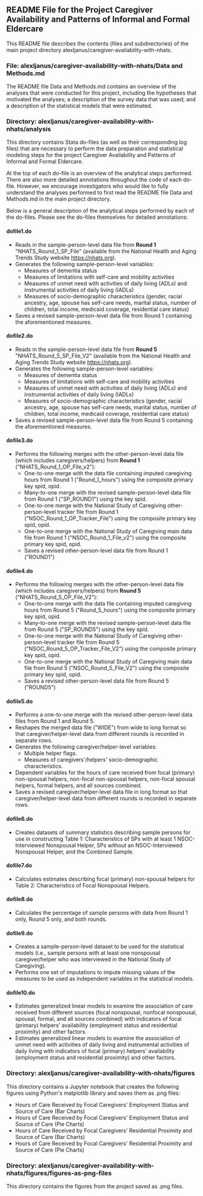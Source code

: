 ## README File for the Project Caregiver Availability and Patterns of Informal and Formal Eldercare

This README file describes the contents (files and subdirectories) of the main project directory alexljanus/caregiver-availability-with-nhats.

### File: alexljanus/caregiver-availability-with-nhats/Data and Methods.md

The README file Data and Methods.md contains an overview of the analyses that were conducted for this project, including the hypotheses that motivated the analyses; a description of the survey data that was used; and a description of the statistical models that were estimated.

### Directory: alexljanus/caregiver-availability-with-nhats/analysis

This directory contains Stata do-files (as well as their corresponding log files) that are necessary to perform the data preparation and statistical modeling steps for the project Caregiver Availability and Patterns of Informal and Formal Eldercare.

At the top of each do-file is an overview of the analytical steps performed. There are also more detailed annotations throughout the code of each do-file. However, we encourage investigators who would like to fully understand the analyses performed to first read the README file Data and Methods.md in the main project directory.

Below is a general description of the analytical steps performed by each of the do-files. Please see the do-files themselves for detailed annotations:
#### dofile1.do
- Reads in the sample-person-level data file from **Round 1** "NHATS_Round_1_SP_File" (available from the National Health and Aging Trends Study website https://nhats.org).
- Generates the following sample-person-level variables:
  - Measures of dementia status
  - Measures of limitations with self-care and mobility activities
  - Measures of unmet need with activities of daily living (ADLs) and instrumental activities of daily living (IADLs)
  - Measures of socio-demographic characteristics (gender, racial ancestry, age, spouse has self-care needs, marital status, number of children, total income, medicaid coverage, residential care status)
- Saves a revised sample-person-level data file from Round 1 containing the aforementioned measures.

#### dofile2.do
- Reads in the sample-person-level data file from **Round 5** "NHATS_Round_5_SP_File_V2" (available from the National Health and Aging Trends Study website https://nhats.org).
- Generates the following sample-person-level variables:
  - Measures of dementia status
  - Measures of limitations with self-care and mobility activities
  - Measures of unmet need with activities of daily living (ADLs) and instrumental activities of daily living (IADLs)
  - Measures of socio-demographic characteristics (gender, racial ancestry, age, spouse has self-care needs, marital status, number of children, total income, medicaid coverage, residential care status)
- Saves a revised sample-person-level data file from Round 5 containing the aforementioned measures.

#### dofile3.do
- Performs the following merges with the other-person-level data file (which includes caregivers/helpers) from **Round 1** ("NHATS_Round_1_OP_File_v2"):
  - One-to-one merge with the data file containing imputed caregiving hours from Round 1 ("Round_1_hours") using the composite primary key spid, opid.
  - Many-to-one merge with the revised sample-person-level data file from Round 1 ("SP_ROUND1") using the key spid.
  - One-to-one merge with the National Study of Caregiving other-person-level tracker file from Round 1 ("NSOC_Round_1_OP_Tracker_File") using the composite primary key spid, opid.
  - One-to-one merge with the National Study of Caregiving main data file from Round 1 ("NSOC_Round_1_File_v2") using the composite primary key spid, opid.
  - Saves a revised other-person-level data file from Round 1 ("ROUND1")

#### dofile4.do
- Performs the following merges with the other-person-level data file (which includes caregivers/helpers) from **Round 5** ("NHATS_Round_5_OP_File_V2"):
  - One-to-one merge with the data file containing imputed caregiving hours from Round 5 ("Round_5_hours") using the composite primary key spid, opid.
  - Many-to-one merge with the revised sample-person-level data file from Round 5 ("SP_ROUND5") using the key spid.
  - One-to-one merge with the National Study of Caregiving other-person-level tracker file from Round 5 ("NSOC_Round_5_OP_Tracker_File_V2") using the composite primary key spid, opid.
  - One-to-one merge with the National Study of Caregiving main data file from Round 5 ("NSOC_Round_5_File_V2") using the composite primary key spid, opid.
  - Saves a revised other-person-level data file from Round 5 ("ROUND5")

#### dofile5.do
- Performs a one-to-one merge with the revised other-person-level data files from Round 1 and Round 5.
- Reshapes the merged data file ("WIDE") from wide to long format so that caregiver/helper-level data from different rounds is recorded in separate rows. 
- Generates the following caregiver/helper-level variables:
  - Multiple helper flags.
  - Measures of caregivers'/helpers' socio-demographic characteristics.
- Dependent variables for the hours of care received from focal (primary) non-spousal helpers, non-focal non-spousal helpers, non-focal spousal helpers, formal helpers, and all sources combined. 
- Saves a revised caregiver/helper-level data file in long format so that caregiver/helper-level data from different rounds is recorded in separate rows.

#### dofile6.do
- Creates datasets of summary statistics describing sample persons for use in constructing Table 1: Characteristics of SPs with at least 1 NSOC-Interviewed Nonspousal Helper, SPs without an NSOC-Interviewed Nonspousal Helper, and the Combined Sample.

#### dofile7.do
- Calculates estimates describing focal (primary) non-spousal helpers for Table 2: Characteristics of Focal Nonspousal Helpers.

#### dofile8.do
- Calculates the percentage of sample persons with data from Round 1 only, Round 5 only, and both rounds.

#### dofile9.do
- Creates a sample-person-level dataset to be used for the statistical models (i.e., sample persons with at least one nonspousal caregiver/helper who was interviewed in the National Study of Caregiving).
- Performs one set of imputations to impute missing values of the measures to be used as independent variables in the statistical models.

#### dofile10.do
- Estimates generalized linear models to examine the association of care received from different sources (focal nonspousal, nonfocal nonspousal, spousal, formal, and all sources combined) with indicators of focal (primary) helpers' availability (employment status and residential proximity) and other factors.
- Estimates generalized linear models to examine the association of unmet need with activities of daily living and instrumental activities of daily living with indicators of focal (primary) helpers' availability (employment status and residential proximity) and other factors.

### Directory: alexljanus/caregiver-availability-with-nhats/figures

This directory contains a Jupyter notebook that creates the following figures using Python's matplotlib library and saves them as .png files:
- Hours of Care Received by Focal Caregivers' Employment Status and Source of Care (Bar Charts)
- Hours of Care Received by Focal Caregivers' Employment Status and Source of Care (Pie Charts)
- Hours of Care Received by Focal Caregivers' Residential Proximity and Source of Care (Bar Charts)
- Hours of Care Received by Focal Caregivers' Residential Proximity and Source of Care (Pie Charts)

### Directory: alexljanus/caregiver-availability-with-nhats/figures/figures-as-png-files

This directory contains the figures from the project saved as .png files.

